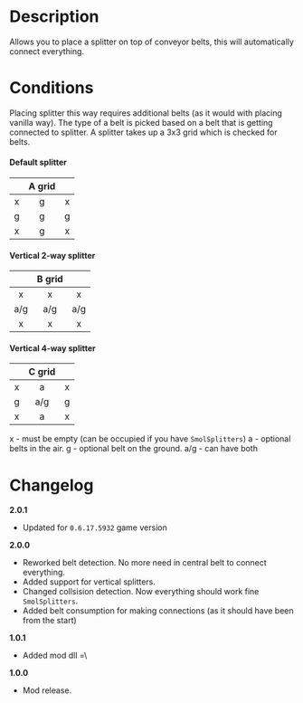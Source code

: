# Description
Allows you to place a splitter on top of conveyor belts, this will automatically connect everything.

# Conditions
Placing splitter this way requires additional belts (as it would with placing vanilla way).
The type of a belt is picked based on a belt that is getting connected to splitter.
A splitter takes up a 3x3 grid which is checked for belts.

#### Default splitter

|        | A grid |        |
|:------:|:------:|:------:|
|    x   |    g   |    x   |
|    g   |    g   |    g   |
|    x   |    g   |    x   |

#### Vertical 2-way splitter

|        | B grid |        |
|:------:|:------:|:------:|
|    x   |    x   |    x   |
|   a/g  |   a/g  |   a/g  |
|    x   |    x   |    x   |

#### Vertical 4-way splitter

|        | C grid |        |
|:------:|:------:|:------:|
|    x   |    a   |    x   |
|    g   |   a/g  |    g   |
|    x   |    a   |    x   |
 
x - must be empty (can be occupied if you have `SmolSplitters`)
a - optional belts in the air.
g - optional belt on the ground.
a/g - can have both

# Changelog
**2.0.1**

* Updated for `0.6.17.5932` game version

**2.0.0**

* Reworked belt detection. No more need in central belt to connect everything.
* Added support for vertical splitters.
* Changed collsision detection. Now everything should work fine `SmolSplitters`.
* Added belt consumption for making connections (as it should have been from the start)

**1.0.1**

* Added mod dll =\

**1.0.0**

* Mod release.